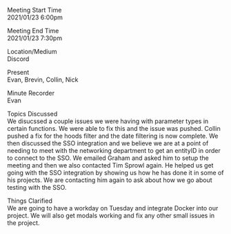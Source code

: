 Meeting Start Time  
2021/01/23 6:00pm

Meeting End Time  
2021/01/23 7:30pm

Location/Medium  
Discord

Present  
Evan, Brevin, Collin, Nick

Minute Recorder  
Evan

Topics Discussed  
We disucssed a couple issues we were having with parameter types in certain functions. We were able to fix this and the issue was pushed. Collin pushed a fix for the hoods filter and 
the date filtering is now complete. We then discussed the SSO integration and we believe we are at a point of needing to meet with the networking department to get an entityID in order
to connect to the SSO. We emailed Graham and asked him to setup the meeting and then we also contacted Tim Sprowl again. He helped us get going with the SSO integration by showing us
how he has done it in some of his projects. We are contacting him again to ask about how we go about testing with the SSO.  
  
Things Clarified  
We are going to have a workday on Tuesday and integrate Docker into our project. We will also get modals working and fix any other small issues in the project.
